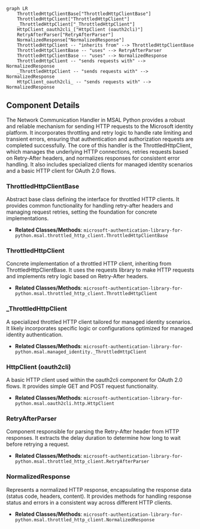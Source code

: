 ```mermaid
graph LR
    ThrottledHttpClientBase["ThrottledHttpClientBase"]
    ThrottledHttpClient["ThrottledHttpClient"]
    _ThrottledHttpClient["_ThrottledHttpClient"]
    HttpClient_oauth2cli_["HttpClient (oauth2cli)"]
    RetryAfterParser["RetryAfterParser"]
    NormalizedResponse["NormalizedResponse"]
    ThrottledHttpClient -- "inherits from" --> ThrottledHttpClientBase
    ThrottledHttpClientBase -- "uses" --> RetryAfterParser
    ThrottledHttpClientBase -- "uses" --> NormalizedResponse
    ThrottledHttpClient -- "sends requests with" --> NormalizedResponse
    _ThrottledHttpClient -- "sends requests with" --> NormalizedResponse
    HttpClient_oauth2cli_ -- "sends requests with" --> NormalizedResponse
```

## Component Details

The Network Communication Handler in MSAL Python provides a robust and reliable mechanism for sending HTTP requests to the Microsoft identity platform. It incorporates throttling and retry logic to handle rate limiting and transient errors, ensuring that authentication and authorization requests are completed successfully. The core of this handler is the ThrottledHttpClient, which manages the underlying HTTP connections, retries requests based on Retry-After headers, and normalizes responses for consistent error handling. It also includes specialized clients for managed identity scenarios and a basic HTTP client for OAuth 2.0 flows.

### ThrottledHttpClientBase
Abstract base class defining the interface for throttled HTTP clients. It provides common functionality for handling retry-after headers and managing request retries, setting the foundation for concrete implementations.
- **Related Classes/Methods**: `microsoft-authentication-library-for-python.msal.throttled_http_client.ThrottledHttpClientBase`

### ThrottledHttpClient
Concrete implementation of a throttled HTTP client, inheriting from ThrottledHttpClientBase. It uses the requests library to make HTTP requests and implements retry logic based on Retry-After headers.
- **Related Classes/Methods**: `microsoft-authentication-library-for-python.msal.throttled_http_client.ThrottledHttpClient`

### _ThrottledHttpClient
A specialized throttled HTTP client tailored for managed identity scenarios. It likely incorporates specific logic or configurations optimized for managed identity authentication.
- **Related Classes/Methods**: `microsoft-authentication-library-for-python.msal.managed_identity._ThrottledHttpClient`

### HttpClient (oauth2cli)
A basic HTTP client used within the oauth2cli component for OAuth 2.0 flows. It provides simple GET and POST request functionality.
- **Related Classes/Methods**: `microsoft-authentication-library-for-python.msal.oauth2cli.http.HttpClient`

### RetryAfterParser
Component responsible for parsing the Retry-After header from HTTP responses. It extracts the delay duration to determine how long to wait before retrying a request.
- **Related Classes/Methods**: `microsoft-authentication-library-for-python.msal.throttled_http_client.RetryAfterParser`

### NormalizedResponse
Represents a normalized HTTP response, encapsulating the response data (status code, headers, content). It provides methods for handling response status and errors in a consistent way across different HTTP clients.
- **Related Classes/Methods**: `microsoft-authentication-library-for-python.msal.throttled_http_client.NormalizedResponse`
